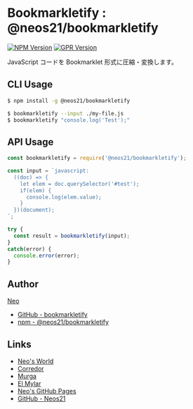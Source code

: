 # Bookmarkletify : @neos21/bookmarkletify

[![NPM Version](https://img.shields.io/npm/v/@neos21/bookmarkletify.svg)](https://www.npmjs.com/package/@neos21/bookmarkletify) [![GPR Version](https://img.shields.io/github/package-json/v/neos21/bookmarkletify?label=github)](https://github.com/Neos21/bookmarkletify/packages/327391)

JavaScript コードを Bookmarklet 形式に圧縮・変換します。


## CLI Usage

```sh
$ npm install -g @neos21/bookmarkletify

$ bookmarkletify --input ./my-file.js
$ bookmarkletify "console.log('Test');"
```


## API Usage

```javascript
const bookmarkletify = require('@neos21/bookmarkletify');

const input = `javascript:
  ((doc) => {
    let elem = doc.querySelector('#test');
    if(elem) {
      console.log(elem.value);
    }
  })(document);
`;

try {
  const result = bookmarkletify(input);
}
catch(error) {
  console.error(error);
}
```


## Author

[Neo](http://neo.s21.xrea.com/)

- [GitHub - bookmarkletify](https://github.com/Neos21/bookmarkletify)
- [npm - @neos21/bookmarkletify](https://www.npmjs.com/package/@neos21/bookmarkletify)


## Links

- [Neo's World](http://neo.s21.xrea.com/)
- [Corredor](https://neos21.hatenablog.com/)
- [Murga](https://neos21.hatenablog.jp/)
- [El Mylar](https://neos21.hateblo.jp/)
- [Neo's GitHub Pages](https://neos21.github.io/)
- [GitHub - Neos21](https://github.com/Neos21/)
